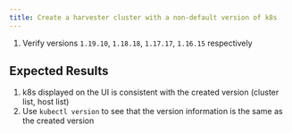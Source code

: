 ```yaml
---
title: Create a harvester cluster with a non-default version of k8s
---
```

1. Verify versions `1.19.10`, `1.18.18`, `1.17.17`, `1.16.15` respectively

## Expected Results
1. k8s displayed on the UI is consistent with the created version (cluster list, host list)
1. Use `kubectl version` to see that the version information is the same as the created version	